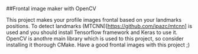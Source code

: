 ##Frontal image maker with OpenCV

This project makes your profile images frontal based on your landmarks positions. To detect landmarks (MTCNN)[https://github.com/ipazc/mtcnn] is used and you should install Tensorflow framework and Keras to use it. OpenCV is anothre main library which is used to this project, so consider installing it thorough CMake. Have a good frontal images with this project ;)